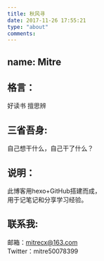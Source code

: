 ```yaml
---
title: 秋风寻
date: 2017-11-26 17:55:21
type: "about"
comments:
---
```


## name: Mitre  
## 格言：  
好读书 擅思辨  

## 三省吾身:  
自己想干什么，自己干了什么？   


## 说明：  
此博客用hexo+GitHub搭建而成，  
用于记笔记和分享学习经验。  

## 联系我:   
邮箱：mitrecx@163.com  
Twitter：mitre50078399

